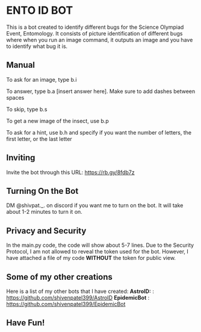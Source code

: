 # ENTO ID BOT

This is a bot created to identify different bugs for the Science Olympiad Event, Entomology.
It consists of picture identification of different bugs where when you run an image command, it outputs an image and you have to identify what bug it is.

## Manual
To ask for an image, type b.i 

To answer, type b.a [insert answer here]. Make sure to add dashes between spaces 

To skip, type b.s

To get a new image of the insect, use b.p 

To ask for a hint, use b.h and specify if you want the number of letters, the first letter, or the last letter


## Inviting

Invite the bot through this URL: https://rb.gy/8fdb7z

## Turning On the Bot

DM @shivpat._. on discord if you want me to turn on the bot. It will take about 1-2 minutes to turn it on.

## Privacy and Security

In the main.py code, the code will show about 5-7 lines. Due to the Security Protocol, I am not allowed to reveal the token used for the bot. However, I have attached a file of my code **WITHOUT** the token for public view.

## Some of my other creations

Here is a list of my other bots that I have created:
**AstroID:** : https://github.com/shivenpatel399/AstroID
**EpidemicBot** : https://github.com/shivenpatel399/EpidemicBot

## Have Fun!
